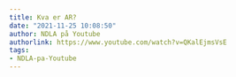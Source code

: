 ```yaml
---
title: Kva er AR?
date: "2021-11-25 10:08:50"
author: NDLA på Youtube
authorlink: https://www.youtube.com/watch?v=QKalEjmsVsE
tags:
- NDLA-pa-Youtube
---
```

